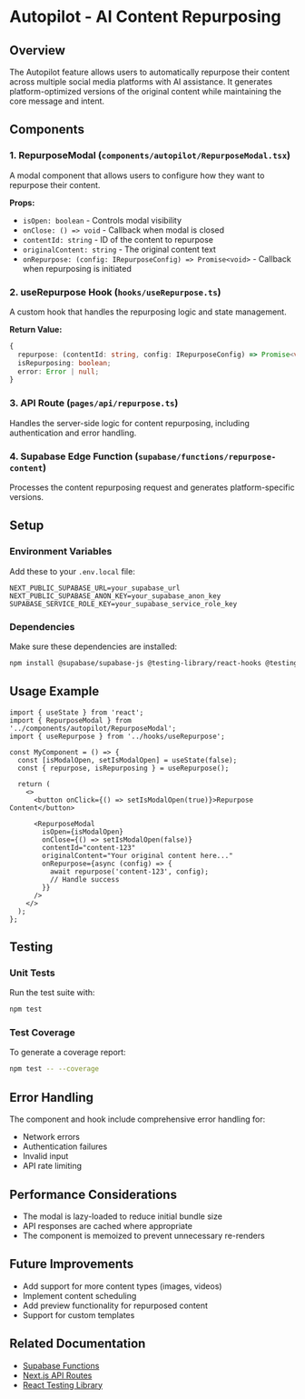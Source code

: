 # Autopilot - AI Content Repurposing

## Overview
The Autopilot feature allows users to automatically repurpose their content across multiple social media platforms with AI assistance. It generates platform-optimized versions of the original content while maintaining the core message and intent.

## Components

### 1. RepurposeModal (`components/autopilot/RepurposeModal.tsx`)
A modal component that allows users to configure how they want to repurpose their content.

**Props:**
- `isOpen: boolean` - Controls modal visibility
- `onClose: () => void` - Callback when modal is closed
- `contentId: string` - ID of the content to repurpose
- `originalContent: string` - The original content text
- `onRepurpose: (config: IRepurposeConfig) => Promise<void>` - Callback when repurposing is initiated

### 2. useRepurpose Hook (`hooks/useRepurpose.ts`)
A custom hook that handles the repurposing logic and state management.

**Return Value:**
```typescript
{
  repurpose: (contentId: string, config: IRepurposeConfig) => Promise<void>;
  isRepurposing: boolean;
  error: Error | null;
}
```

### 3. API Route (`pages/api/repurpose.ts`)
Handles the server-side logic for content repurposing, including authentication and error handling.

### 4. Supabase Edge Function (`supabase/functions/repurpose-content`)
Processes the content repurposing request and generates platform-specific versions.

## Setup

### Environment Variables
Add these to your `.env.local` file:
```
NEXT_PUBLIC_SUPABASE_URL=your_supabase_url
NEXT_PUBLIC_SUPABASE_ANON_KEY=your_supabase_anon_key
SUPABASE_SERVICE_ROLE_KEY=your_supabase_service_role_key
```

### Dependencies
Make sure these dependencies are installed:
```bash
npm install @supabase/supabase-js @testing-library/react-hooks @testing-library/jest-dom
```

## Usage Example

```tsx
import { useState } from 'react';
import { RepurposeModal } from '../components/autopilot/RepurposeModal';
import { useRepurpose } from '../hooks/useRepurpose';

const MyComponent = () => {
  const [isModalOpen, setIsModalOpen] = useState(false);
  const { repurpose, isRepurposing } = useRepurpose();

  return (
    <>
      <button onClick={() => setIsModalOpen(true)}>Repurpose Content</button>
      
      <RepurposeModal
        isOpen={isModalOpen}
        onClose={() => setIsModalOpen(false)}
        contentId="content-123"
        originalContent="Your original content here..."
        onRepurpose={async (config) => {
          await repurpose('content-123', config);
          // Handle success
        }}
      />
    </>
  );
};
```

## Testing

### Unit Tests
Run the test suite with:
```bash
npm test
```

### Test Coverage
To generate a coverage report:
```bash
npm test -- --coverage
```

## Error Handling
The component and hook include comprehensive error handling for:
- Network errors
- Authentication failures
- Invalid input
- API rate limiting

## Performance Considerations
- The modal is lazy-loaded to reduce initial bundle size
- API responses are cached where appropriate
- The component is memoized to prevent unnecessary re-renders

## Future Improvements
- Add support for more content types (images, videos)
- Implement content scheduling
- Add preview functionality for repurposed content
- Support for custom templates

## Related Documentation
- [Supabase Functions](https://supabase.com/docs/guides/functions)
- [Next.js API Routes](https://nextjs.org/docs/api-routes/introduction)
- [React Testing Library](https://testing-library.com/docs/react-testing-library/intro/)
